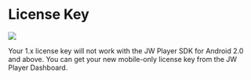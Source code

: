 # License Key

<img src="https://img.shields.io/badge/SDK-Android%20v3-0AAC29.svg?logo=android">

Your 1.x license key will not work with the JW Player SDK for Android 2.0 and above. You can get your new mobile-only license key from the JW Player Dashboard.
